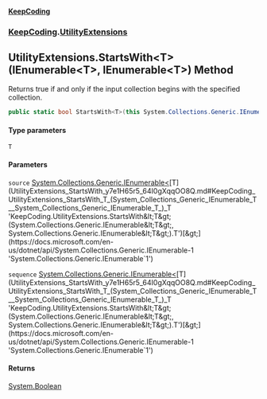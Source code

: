 #### [KeepCoding](index.md 'index')
### [KeepCoding](KeepCoding.md 'KeepCoding').[UtilityExtensions](UtilityExtensions.md 'KeepCoding.UtilityExtensions')
## UtilityExtensions.StartsWith&lt;T&gt;(IEnumerable&lt;T&gt;, IEnumerable&lt;T&gt;) Method
Returns true if and only if the input collection begins with the specified collection.
```csharp
public static bool StartsWith<T>(this System.Collections.Generic.IEnumerable<T> source, System.Collections.Generic.IEnumerable<T> sequence);
```
#### Type parameters
<a name='KeepCoding_UtilityExtensions_StartsWith_T_(System_Collections_Generic_IEnumerable_T__System_Collections_Generic_IEnumerable_T_)_T'></a>
`T`  
  
#### Parameters
<a name='KeepCoding_UtilityExtensions_StartsWith_T_(System_Collections_Generic_IEnumerable_T__System_Collections_Generic_IEnumerable_T_)_source'></a>
`source` [System.Collections.Generic.IEnumerable&lt;](https://docs.microsoft.com/en-us/dotnet/api/System.Collections.Generic.IEnumerable-1 'System.Collections.Generic.IEnumerable`1')[T](UtilityExtensions_StartsWith_y7e1H65r5_64I0gXqqOO8Q.md#KeepCoding_UtilityExtensions_StartsWith_T_(System_Collections_Generic_IEnumerable_T__System_Collections_Generic_IEnumerable_T_)_T 'KeepCoding.UtilityExtensions.StartsWith&lt;T&gt;(System.Collections.Generic.IEnumerable&lt;T&gt;, System.Collections.Generic.IEnumerable&lt;T&gt;).T')[&gt;](https://docs.microsoft.com/en-us/dotnet/api/System.Collections.Generic.IEnumerable-1 'System.Collections.Generic.IEnumerable`1')  
  
<a name='KeepCoding_UtilityExtensions_StartsWith_T_(System_Collections_Generic_IEnumerable_T__System_Collections_Generic_IEnumerable_T_)_sequence'></a>
`sequence` [System.Collections.Generic.IEnumerable&lt;](https://docs.microsoft.com/en-us/dotnet/api/System.Collections.Generic.IEnumerable-1 'System.Collections.Generic.IEnumerable`1')[T](UtilityExtensions_StartsWith_y7e1H65r5_64I0gXqqOO8Q.md#KeepCoding_UtilityExtensions_StartsWith_T_(System_Collections_Generic_IEnumerable_T__System_Collections_Generic_IEnumerable_T_)_T 'KeepCoding.UtilityExtensions.StartsWith&lt;T&gt;(System.Collections.Generic.IEnumerable&lt;T&gt;, System.Collections.Generic.IEnumerable&lt;T&gt;).T')[&gt;](https://docs.microsoft.com/en-us/dotnet/api/System.Collections.Generic.IEnumerable-1 'System.Collections.Generic.IEnumerable`1')  
  
#### Returns
[System.Boolean](https://docs.microsoft.com/en-us/dotnet/api/System.Boolean 'System.Boolean')  
